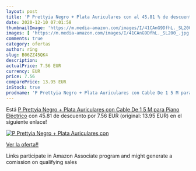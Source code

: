 ```yaml
---
layout: post
title: 'P Prettyia Negro + Plata Auriculares con al 45.81 % de descuento'
date: 2020-12-10 07:01:58
thumbnailImage: 'https://m.media-amazon.com/images/I/41CAnG9DfhL._SL200_.jpg'
images: [ 'https://m.media-amazon.com/images/I/41CAnG9DfhL._SL200_.jpg' ]
comments: true
category: ofertas
author: ring
slug: B06ZZ45QK4
description:
actualPrice: 7.56 EUR
currency: EUR
price: 7.56
comparePrice: 13.95 EUR
inStock: true
prodname: 'P Prettyia Negro + Plata Auriculares con Cable De 1 5 M para Piano Eléctrico'
---
```


Está [P Prettyia Negro + Plata Auriculares con Cable De 1 5 M para Piano Eléctrico](https://www.amazon.es/dp/B06ZZ45QK4/?tag=tolees-21) con 45.81 de descuento por 7.56 EUR (original: 13.95 EUR) en el siguiente enlace!

[![P Prettyia Negro + Plata Auriculares con](https://m.media-amazon.com/images/I/41CAnG9DfhL._SL200_.jpg)](https://www.amazon.es/dp/B06ZZ45QK4/?tag=tolees-21)

[Ver la oferta!!](https://www.amazon.es/dp/B06ZZ45QK4/?tag=tolees-21)

Links participate in Amazon Associate program and might generate a comission on qualifying sales


